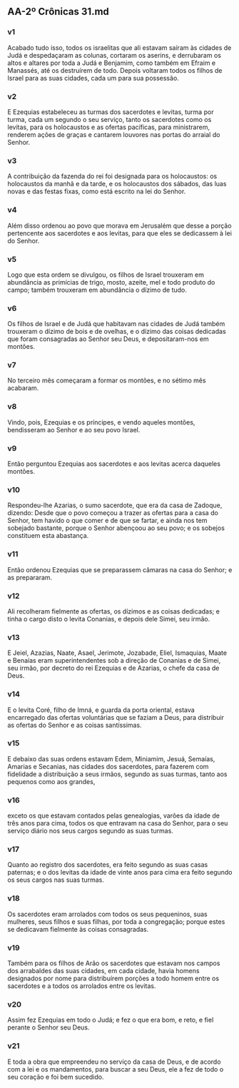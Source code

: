 ## AA-2º Crônicas 31.md
### v1
 Acabado tudo isso, todos os israelitas que ali estavam saíram às cidades de Judá e despedaçaram as colunas, cortaram os aserins, e derrubaram os altos e altares por toda a Judá e Benjamim, como também em Efraim e Manassés, até os destruírem de todo. Depois voltaram todos os filhos de Israel para as suas cidades, cada um para sua possessão.
### v2
 E Ezequias estabeleceu as turmas dos sacerdotes e levitas, turma por turma, cada um segundo o seu serviço, tanto os sacerdotes como os levitas, para os holocaustos e as ofertas pacíficas, para ministrarem, renderem ações de graças e cantarem louvores nas portas do arraial do Senhor.
### v3
 A contribuição da fazenda do rei foi designada para os holocaustos: os holocaustos da manhã e da tarde, e os holocaustos dos sábados, das luas novas e das festas fixas, como está escrito na lei do Senhor.
### v4
 Além disso ordenou ao povo que morava em Jerusalém que desse a porção pertencente aos sacerdotes e aos levitas, para que eles se dedicassem à lei do Senhor.
### v5
 Logo que esta ordem se divulgou, os filhos de Israel trouxeram em abundância as primícias de trigo, mosto, azeite, mel e todo produto do campo; também trouxeram em abundância o dízimo de tudo.
### v6
 Os filhos de Israel e de Judá que habitavam nas cidades de Judá também trouxeram o dízimo de bois e de ovelhas, e o dízimo das coisas dedicadas que foram consagradas ao Senhor seu Deus, e depositaram-nos em montões.
### v7
 No terceiro mês começaram a formar os montões, e no sétimo mês acabaram.
### v8
 Vindo, pois, Ezequias e os príncipes, e vendo aqueles montões, bendisseram ao Senhor e ao seu povo Israel.
### v9
 Então perguntou Ezequias aos sacerdotes e aos levitas acerca daqueles montões.
### v10
 Respondeu-lhe Azarias, o sumo sacerdote, que era da casa de Zadoque, dizendo: Desde que o povo começou a trazer as ofertas para a casa do Senhor, tem havido o que comer e de que se fartar, e ainda nos tem sobejado bastante, porque o Senhor abençoou ao seu povo; e os sobejos constituem esta abastança.
### v11
 Então ordenou Ezequias que se preparassem câmaras na casa do Senhor; e as prepararam.
### v12
 Ali recolheram fielmente as ofertas, os dízimos e as coisas dedicadas; e tinha o cargo disto o levita Conanias, e depois dele Simei, seu irmão.
### v13
 E Jeiel, Azazias, Naate, Asael, Jerimote, Jozabade, Eliel, Ismaquias, Maate e Benaías eram superintendentes sob a direção de Conanias e de Simei, seu irmão, por decreto do rei Ezequias e de Azarias, o chefe da casa de Deus.
### v14
 E o levita Coré, filho de Imná, e guarda da porta oriental, estava encarregado das ofertas voluntárias que se faziam a Deus, para distribuir as ofertas do Senhor e as coisas santíssimas.
### v15
 E debaixo das suas ordens estavam Edem, Miniamim, Jesuá, Semaías, Amarias e Secanias, nas cidades dos sacerdotes, para fazerem com fidelidade a distribuição a seus irmãos, segundo as suas turmas, tanto aos pequenos como aos grandes,
### v16
 exceto os que estavam contados pelas genealogias, varões da idade de três anos para cima, todos os que entravam na casa do Senhor, para o seu serviço diário nos seus cargos segundo as suas turmas.
### v17
 Quanto ao registro dos sacerdotes, era feito segundo as suas casas paternas; e o dos levitas da idade de vinte anos para cima era feito segundo os seus cargos nas suas turmas.
### v18
 Os sacerdotes eram arrolados com todos os seus pequeninos, suas mulheres, seus filhos e suas filhas, por toda a congregação; porque estes se dedicavam fielmente às coisas consagradas.
### v19
 Também para os filhos de Arão os sacerdotes que estavam nos campos dos arrabaldes das suas cidades, em cada cidade, havia homens designados por nome para distribuírem porções a todo homem entre os sacerdotes e a todos os arrolados entre os levitas.
### v20
 Assim fez Ezequias em todo o Judá; e fez o que era bom, e reto, e fiel perante o Senhor seu Deus.
### v21
 E toda a obra que empreendeu no serviço da casa de Deus, e de acordo com a lei e os mandamentos, para buscar a seu Deus, ele a fez de todo o seu coração e foi bem sucedido.
